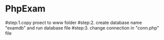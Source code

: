# PhpExam
#step:1.copy proect to www folder
#step:2. create database name "examdb" and run database file
#step:3. change connection in "conn.php" file